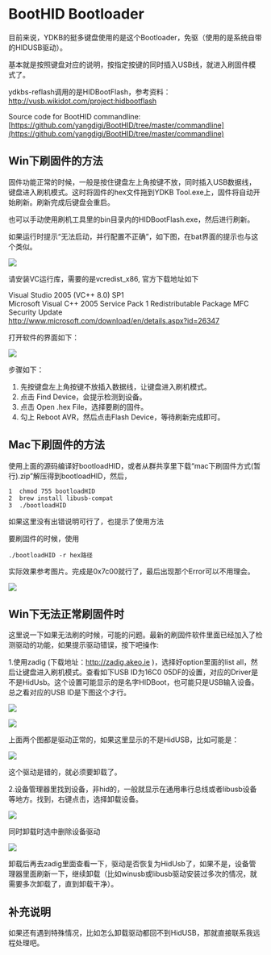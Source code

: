 # BootHID Bootloader

目前来说，YDKB的挺多键盘使用的是这个Bootloader，免驱（使用的是系统自带的HIDUSB驱动）。

基本就是按照键盘对应的说明，按指定按键的同时插入USB线，就进入刷固件模式了。

ydkbs-reflash调用的是HIDBootFlash，参考资料：http://vusb.wikidot.com/project:hidbootflash

Source code for BootHID commandline: [https://github.com/yangdigi/BootHID/tree/master/commandline](https://github.com/yangdigi/BootHID/tree/master/commandline)


## Win下刷固件的方法

固件功能正常的时候，一般是按住键盘左上角按键不放，同时插入USB数据线，键盘进入刷机模式。这时将固件的hex文件拖到YDKB Tool.exe上，固件将自动开始刷新。刷新完成后键盘会重启。

也可以手动使用刷机工具里的bin目录内的HIDBootFlash.exe，然后进行刷新。

如果运行时提示“无法启动，并行配置不正确”，如下图，在bat界面的提示也与这个类似。

![](assets/vc2005sp1_error.jpg)


请安装VC运行库，需要的是vcredist_x86, 官方下载地址如下

<html>
Visual Studio 2005 (VC++ 8.0) SP1<br>
Microsoft Visual C++ 2005 Service Pack 1 Redistributable Package MFC Security Update<br>
<a href="http://www.microsoft.com/download/en/details.aspx?id=26347">http://www.microsoft.com/download/en/details.aspx?id=26347</a>
</html>

打开软件的界面如下：

<div style="width: 500px">

![](assets/hidbootflash.jpg?500)
</div>

步骤如下：
  1. 先按键盘左上角按键不放插入数据线，让键盘进入刷机模式。
  2. 点击 Find Device，会提示检测到设备。
  3. 点击 Open .hex File，选择要刷的固件。
  4. 勾上 Reboot AVR，然后点击Flash Device，等待刷新完成即可。


## Mac下刷固件的方法

使用上面的源码编译好bootloadHID，或者从群共享里下载“mac下刷固件方式\(暂行\).zip”解压得到bootloadHID，然后，

    1  chmod 755 bootloadHID
    2  brew install libusb-compat
    3  ./bootloadHID

如果这里没有出错说明可行了，也提示了使用方法

要刷固件的时候，使用

    ./bootloadHID -r hex路径

实际效果参考图片。完成是0x7c00就行了，最后出现那个Error可以不用理会。

<div style="width: 600px">

![](assets/mac_boothid.jpg?600)
</div>


## Win下无法正常刷固件时

这里说一下如果无法刷的时候，可能的问题。最新的刷固件软件里面已经加入了检测驱动的功能，如果提示驱动错误，按下吧操作:

1.使用zadig (下载地址：http://zadig.akeo.ie )，选择好option里面的list all，然后让键盘进入刷机模式。查看如下USB ID为16C0 05DF的设置，对应的Driver是不是HidUsb。这个设置可能显示的是名字HIDBoot，也可能只是USB输入设备。总之看对应的USB ID是下图这个才行。

<div style="width: 600px">

![](assets/boothid_driver_01.png?600)

![](assets/boothid_driver_02.png?600)
</div>

上面两个图都是驱动正常的，如果这里显示的不是HidUSB，比如可能是：

<div style="width: 600px">

![](assets/boothid_driver_04.png?600)
</div>

这个驱动是错的，就必须要卸载了。

2.设备管理器里找到设备，非hid的，一般就显示在通用串行总线或者libusb设备等地方。找到，右键点击，选择卸载设备。

<div style="width: 400px">

![](assets/boothid_driver_05.png?400)
</div>

同时卸载时选中删除设备驱动

<div style="width: 400px">

![](assets/boothid_driver_06.png?400)
</div>

卸载后再去zadig里面查看一下，驱动是否恢复为HidUsb了，如果不是，设备管理器里面刷新一下，继续卸载（比如winusb或libusb驱动安装过多次的情况，就需要多次卸载了，直到卸载干净）。


## 补充说明

如果还有遇到特殊情况，比如怎么卸载驱动都回不到HidUSB，那就直接联系我远程处理吧。

